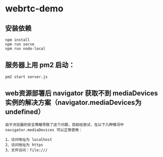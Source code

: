 # webrtc-demo

## 安装依赖

```
npm install
npm run serve
npm run node-local
```
## 服务器上用 pm2 启动：

```
pm2 start server.js
```

## web资源部署后 navigator 获取不到 mediaDevices 实例的解决方案（navigator.mediaDevices为undefined）
```
由于浏览器的安全策略导致了这个问题，目前经尝试，在以下几种情况中 navigator.mediaDevices 可以正常使用：

1、访问地址为 localhost
2、访问地址为 https
3、文件访问：file:///
```
